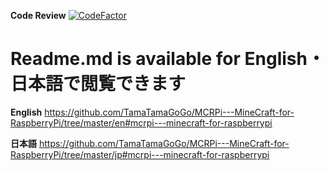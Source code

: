 **Code Review** [![CodeFactor](https://www.codefactor.io/repository/github/tamatamagogo/mcrpi---minecraft-for-raspberrypi/badge/legacypython)](https://www.codefactor.io/repository/github/tamatamagogo/mcrpi---minecraft-for-raspberrypi/overview/legacypython)
# Readme.md is available for **English**・**日本語**で閲覧できます
**English** https://github.com/TamaTamaGoGo/MCRPi---MineCraft-for-RaspberryPi/tree/master/en#mcrpi---minecraft-for-raspberrypi

**日本語** https://github.com/TamaTamaGoGo/MCRPi---MineCraft-for-RaspberryPi/tree/master/jp#mcrpi---minecraft-for-raspberrypi
